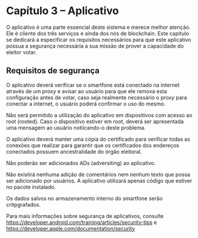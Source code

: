 
# Capítulo 3 – Aplicativo

O aplicativo é uma parte essencial deste sistema e merece melhor atenção. Ele é cliente dos três serviços e ainda dos nós de blockchain. Este capítulo se dedicará a especificar os requisitos necessários para que este aplicativo possua a segurança necessária a sua missão de prover a capacidade do eleitor votar.

## Requisitos de segurança

O aplicativo deverá verificar se o smartfone está conectado na internet através de um proxy e avisar ao usuário para que ele remova esta configuração antes de votar, caso seja realmente necessário o proxy para conectar a internet, o usuário poderá confirmar o uso do mesmo.

Não será permitido a utilização do aplicativo em dispositivos com acesso ao root (rooted). Caso o dispositivo estiver em root, deverá ser apresentada uma mensagem ao usuário notiicando-o deste problema.

O aplicativo deverá manter uma cópia do certificado para verificar todas as conexões que realizar para garantir que os certificados dos endereços conectados possuem ancestralidade do órgão eleitoral.

Não poderão ser adicionados ADs (adversiting) ao aplicativo.

Não existirá nenhuma adição de comentários nem nenhum texto que possa ser adicionado por usuários. A aplicativo utilizará apenas código que estiver no pacote instalado.

Os dados salvos no armazenamento interno do smartfone serão critpgrafados.

Para mais informações sobre segurança de aplicativos, consulte https://developer.android.com/training/articles/security-tips e https://developer.apple.com/documentation/security


